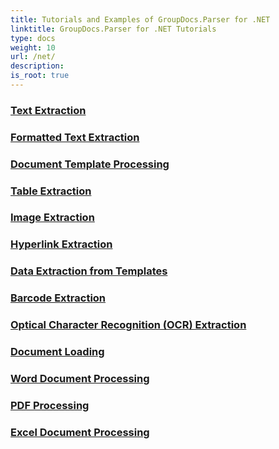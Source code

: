```yaml
---
title: Tutorials and Examples of GroupDocs.Parser for .NET 
linktitle: GroupDocs.Parser for .NET Tutorials
type: docs
weight: 10
url: /net/
description:
is_root: true
---
```


### [Text Extraction](./text-extraction/)

### [Formatted Text Extraction](./formatted-text-extraction/)

### [Document Template Processing](./document-template-processing/)

### [Table Extraction](./table-extraction/)

### [Image Extraction](./image-extraction/)

### [Hyperlink Extraction](./hyperlink-extraction/)

### [Data Extraction from Templates](./data-extraction-from-templates/)

### [Barcode Extraction](./barcode-extraction/)

### [Optical Character Recognition (OCR) Extraction](./ocr-extraction/)

### [Document Loading](./document-loading/)

### [Word Document Processing](./word-document-processing/)

### [PDF Processing](./pdf-processing/)

### [Excel Document Processing](./excel-document-processing/)
